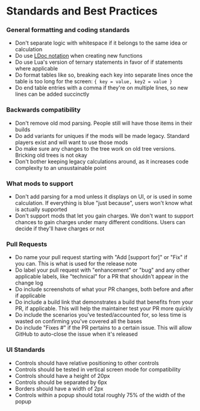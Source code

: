# Standards and Best Practices

### General formatting and coding standards

* Don't separate logic with whitespace if it belongs to the same idea or calculation
* Do use [LDoc notation](https://github.com/lunarmodules/LDoc) when creating new functions
* Do use Lua's version of ternary statements in favor of if statements where applicable
* Do format tables like so, breaking each key into separate lines once the table is too long for the screen: `{ key = value, key2 = value }`
* Do end table entries with a comma if they're on multiple lines, so new lines can be added succinctly

### Backwards compatibility

* Don't remove old mod parsing.  People still will have those items in their builds
* Do add variants for uniques if the mods will be made legacy.  Standard players exist and will want to use those mods
* Do make sure any changes to the tree work on old tree versions.  Bricking old trees is not okay
* Don't bother keeping legacy calculations around, as it increases code complexity to an unsustainable point

### What mods to support

* Don't add parsing for a mod unless it displays on UI, or is used in some calculation.  If everything is blue "just because", users won't know what is actually supported
* Don't support mods that let you gain charges.  We don't want to support chances to gain charges under many different conditions.  Users can decide if they'll have charges or not

### Pull Requests

* Do name your pull request starting with "Add [support for]" or "Fix" if you can.  This is what is used for the release note
* Do label your pull request with "enhancement" or "bug" and any other applicable labels, like "technical" for a PR that shouldn't appear in the change log
* Do include screenshots of what your PR changes, both before and after if applicable
* Do include a build link that demonstrates a build that benefits from your PR, if applicable.  This will help the maintainer test your PR more quickly
* Do include the scenarios you've tested/accounted for, so less time is wasted on confirming you've covered all the bases
* Do include "Fixes #<issue-id>" if the PR pertains to a certain issue.  This will allow GitHub to auto-close the issue when it's released

### UI Standards

* Controls should have relative positioning to other controls
* Controls should be tested in vertical screen mode for compatibility
* Controls should have a height of 20px
* Controls should be separated by 6px
* Borders should have a width of 2px
* Controls within a popup should total roughly 75% of the width of the popup
